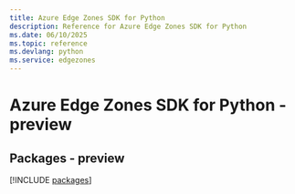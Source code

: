 ```yaml
---
title: Azure Edge Zones SDK for Python
description: Reference for Azure Edge Zones SDK for Python
ms.date: 06/10/2025
ms.topic: reference
ms.devlang: python
ms.service: edgezones
---
```

# Azure Edge Zones SDK for Python - preview
## Packages - preview
[!INCLUDE [packages](edge-zones-index.md)]